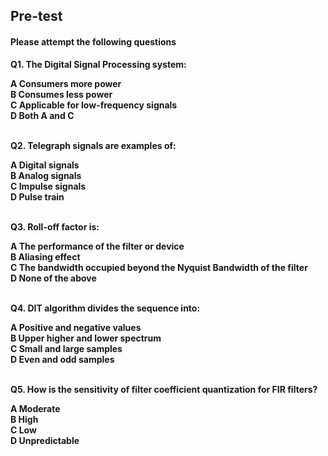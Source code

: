 ## <b> Pre-test
#### Please attempt the following questions

Q1. The Digital Signal Processing system:<br>

A   Consumers more power<br>
B   Consumes less power<br>
C   Applicable for low-frequency signals<br>
<b>D   Both A and C</b><br><br>


Q2. Telegraph signals are examples of:<br>

<b>A   Digital signals</b><br>
B   Analog signals<br>
C   Impulse signals<br>
D   Pulse train<br><br>


Q3. Roll-off factor is:<br>

A   The performance of the filter or device<br>
B   Aliasing effect<br>
<b>C   The bandwidth occupied beyond the Nyquist Bandwidth of the filter</b><br>
D   None of the above<br><br>


Q4. DIT algorithm divides the sequence into:<br>

A   Positive and negative values<br>
B   Upper higher and lower spectrum<br>
C   Small and large samples<br>
<b>D   Even and odd samples</b><br><br>


Q5. How is the sensitivity of filter coefficient quantization for FIR filters?<br>

A   Moderate<br>
B   High<br>
<b>C   Low</b><br>
D   Unpredictable<br><br>